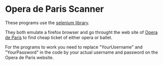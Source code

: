 
Opera de Paris Scanner
======================

These programs use the [selenium library](http://www.seleniumhq.org/).

They both emulate a firefox browser and go throught the web site of [Opera de Paris](http://www.operadeparis.fr/) to find cheap ticket of either opera or ballet.

For the programs to work you need to replace "YourUsername" and "YourPassword" in the code by your actual username and password on the Opera de Paris website.


